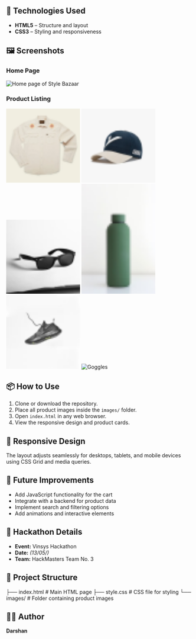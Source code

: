 
## 🧾 Technologies Used

- **HTML5** – Structure and layout  
- **CSS3** – Styling and responsiveness  

## 🖼️ Screenshots

### Home Page  
![Home page of Style Bazaar](images/Homepage.png)  

### Product Listing

<p float="left">
  <img src="images/Comfortable Cotton Shirt.png" alt="Shirt" width="200" />
  <img src="images/Cap.png" alt="Cap" width="200" />
  <img src="images/Goggle.png" alt="Goggles" width="200" />
  <img src="images/Water.png" alt="Cap" width="200" />
  <img src="images/shoes.png" alt="Goggles" width="200" />
  <img src="images/Stylish_Summer _Dress" alt="Goggles" width="200" />
    
</p>
  


## 📦 How to Use

1. Clone or download the repository.  
2. Place all product images inside the `images/` folder.  
3. Open `index.html` in any web browser.  
4. View the responsive design and product cards.

## 📱 Responsive Design

The layout adjusts seamlessly for desktops, tablets, and mobile devices using CSS Grid and media queries.

## 📌 Future Improvements

- Add JavaScript functionality for the cart  
- Integrate with a backend for product data  
- Implement search and filtering options  
- Add animations and interactive elements  

## 🎉 Hackathon Details

- **Event:** Vinsys Hackathon  
- **Date:** _(13/05/)_  
- **Team:** HackMasters Team No. 3

## 📂 Project Structure

├── index.html    # Main HTML page
├── style.css     # CSS file for styling
└── images/       # Folder containing product images


## 👨‍💻 Author

**Darshan** 
